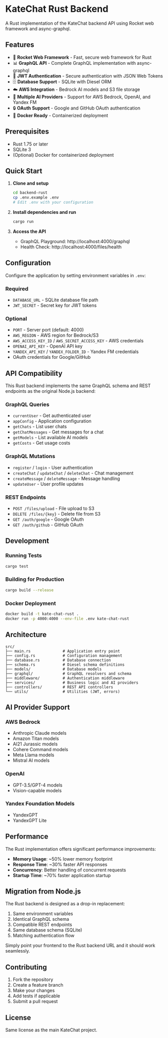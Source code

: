 # KateChat Rust Backend

A Rust implementation of the KateChat backend API using Rocket web framework and async-graphql.

## Features

- 🚀 **Rocket Web Framework** - Fast, secure web framework for Rust
- 📊 **GraphQL API** - Complete GraphQL implementation with async-graphql
- 🔐 **JWT Authentication** - Secure authentication with JSON Web Tokens
- 🗄️ **Database Support** - SQLite with Diesel ORM
- ☁️ **AWS Integration** - Bedrock AI models and S3 file storage
- 🤖 **Multiple AI Providers** - Support for AWS Bedrock, OpenAI, and Yandex FM
- 🔒 **OAuth Support** - Google and GitHub OAuth authentication
- 🐳 **Docker Ready** - Containerized deployment

## Prerequisites

- Rust 1.75 or later
- SQLite 3
- (Optional) Docker for containerized deployment

## Quick Start

1. **Clone and setup**
   ```bash
   cd backend-rust
   cp .env.example .env
   # Edit .env with your configuration
   ```

2. **Install dependencies and run**
   ```bash
   cargo run
   ```

3. **Access the API**
   - GraphQL Playground: http://localhost:4000/graphql
   - Health Check: http://localhost:4000/files/health

## Configuration

Configure the application by setting environment variables in `.env`:

### Required
- `DATABASE_URL` - SQLite database file path
- `JWT_SECRET` - Secret key for JWT tokens

### Optional
- `PORT` - Server port (default: 4000)
- `AWS_REGION` - AWS region for Bedrock/S3
- `AWS_ACCESS_KEY_ID` / `AWS_SECRET_ACCESS_KEY` - AWS credentials
- `OPENAI_API_KEY` - OpenAI API key
- `YANDEX_API_KEY` / `YANDEX_FOLDER_ID` - Yandex FM credentials
- OAuth credentials for Google/GitHub

## API Compatibility

This Rust backend implements the same GraphQL schema and REST endpoints as the original Node.js backend:

### GraphQL Queries
- `currentUser` - Get authenticated user
- `appConfig` - Application configuration
- `getChats` - List user chats
- `getChatMessages` - Get messages for a chat
- `getModels` - List available AI models
- `getCosts` - Get usage costs

### GraphQL Mutations
- `register` / `login` - User authentication
- `createChat` / `updateChat` / `deleteChat` - Chat management
- `createMessage` / `deleteMessage` - Message handling
- `updateUser` - User profile updates

### REST Endpoints
- `POST /files/upload` - File upload to S3
- `DELETE /files/{key}` - Delete file from S3
- `GET /auth/google` - Google OAuth
- `GET /auth/github` - GitHub OAuth

## Development

### Running Tests
```bash
cargo test
```

### Building for Production
```bash
cargo build --release
```

### Docker Deployment
```bash
docker build -t kate-chat-rust .
docker run -p 4000:4000 --env-file .env kate-chat-rust
```

## Architecture

```
src/
├── main.rs              # Application entry point
├── config.rs            # Configuration management
├── database.rs          # Database connection
├── schema.rs            # Diesel schema definitions
├── models/              # Database models
├── graphql/             # GraphQL resolvers and schema
├── middleware/          # Authentication middleware
├── services/            # Business logic and AI providers
├── controllers/         # REST API controllers
└── utils/               # Utilities (JWT, errors)
```

## AI Provider Support

### AWS Bedrock
- Anthropic Claude models
- Amazon Titan models  
- AI21 Jurassic models
- Cohere Command models
- Meta Llama models
- Mistral AI models

### OpenAI
- GPT-3.5/GPT-4 models
- Vision-capable models

### Yandex Foundation Models
- YandexGPT
- YandexGPT Lite

## Performance

The Rust implementation offers significant performance improvements:
- **Memory Usage**: ~50% lower memory footprint
- **Response Time**: ~30% faster API responses  
- **Concurrency**: Better handling of concurrent requests
- **Startup Time**: ~70% faster application startup

## Migration from Node.js

The Rust backend is designed as a drop-in replacement:

1. Same environment variables
2. Identical GraphQL schema
3. Compatible REST endpoints
4. Same database schema (SQLite)
5. Matching authentication flow

Simply point your frontend to the Rust backend URL and it should work seamlessly.

## Contributing

1. Fork the repository
2. Create a feature branch
3. Make your changes
4. Add tests if applicable
5. Submit a pull request

## License

Same license as the main KateChat project.